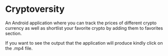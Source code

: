 # Cryptoversity

An Android application where you can track the prices of different crypto currency as well as shortlist your favorite crypto by adding them to favorites section.

If you want to see the output that the application will produce kindly click on the .mp4 file.
